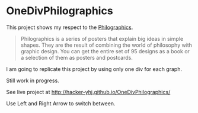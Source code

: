 # OneDivPhilographics
This project shows my respect to the [Philographics](http://studiocarreras.com/philographics/).

> Philographics is a series of posters that explain big ideas in simple shapes. They are the result of combining the world of philosophy with graphic design. You can get the entire set of 95 designs as a book or a selection of them as posters and postcards.

I am going to replicate this project by using only one div for each graph.

Still work in progress.

See live project at http://hacker-yhj.github.io/OneDivPhilographics/

Use Left and Right Arrow to switch between. 
